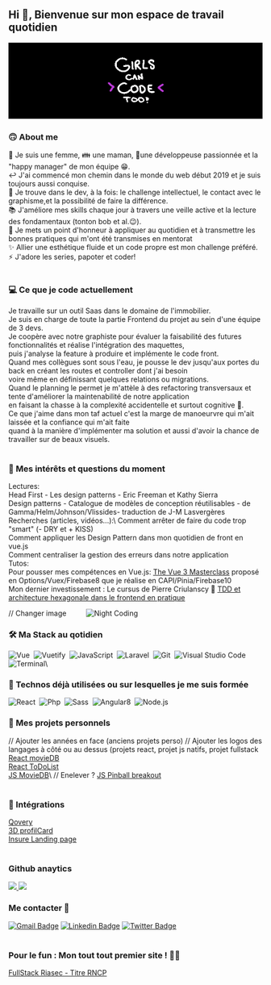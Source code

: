 ## Hi 👋, Bienvenue sur mon espace de travail quotidien 

<img alt="banner" title="banner" src="https://raw.githubusercontent.com/VirginieBouvarel/VirginieBouvarel/master/img/banner-girlscancodeto.gif"><br>
 
### 🙃 About me
🙋 Je suis une femme, 👪 une maman, 🚀une développeuse passionnée et la "happy manager" de mon équipe 😁.\
↩️ J'ai commencé mon chemin dans le monde du web début 2019 et je suis toujours aussi conquise.\
🎯 Je trouve dans le dev, à la fois: le challenge intellectuel, le contact avec le graphisme,et la possibilité de faire la différence.\
📚 J'améliore mes skills chaque jour à travers une veille active et la lecture des fondamentaux (tonton bob et al.😉).\
👥 Je mets un point d'honneur à appliquer au quotidien et à transmettre les bonnes pratiques qui m'ont été transmises en mentorat\
✨ Allier une esthétique fluide et un code propre est mon challenge préféré.\
⚡ J'adore les series, papoter et coder!<br><br>

### 💻 Ce que je code actuellement
Je travaille sur un outil Saas dans le domaine de l'immobilier.\
Je suis en charge de toute la partie Frontend du projet au sein d'une équipe de 3 devs.\
Je coopère avec notre graphiste pour évaluer la faisabilité des futures fonctionnalités et réalise l'intégration des maquettes,\
puis j'analyse la feature à produire et implémente le code front.\
Quand mes collègues sont sous l'eau, je pousse le dev jusqu'aux portes du back en créant les routes et controller dont j'ai besoin\
voire même en définissant quelques relations ou migrations.\
Quand le planning le permet je m'attèle à des refactoring transversaux et tente d'améliorer la maintenabilité de notre application\
en faisant la chasse à la complexité accidentelle et surtout cognitive 🤯.\
Ce que j'aime dans mon taf actuel c'est la marge de manoeurvre qui m'ait laissée et la confiance qui m'ait faite\
quand à la manière d'implémenter ma solution et aussi d'avoir la chance de travailler sur de beaux visuels.<br><br>

### 🔎 Mes intérêts et questions du moment
Lectures:\
Head First - Les design patterns - Eric Freeman et Kathy Sierra\
Design patterns - Catalogue de modèles de conception réutilisables - de Gamma/Helm/Johnson/Vlissides- traduction de J-M Lasvergères\
Recherches (articles, vidéos...):\ 
Comment arrêter de faire du code trop "smart" (- DRY et + KISS)\
Comment appliquer les Design Pattern dans mon quotidien de front en vue.js\
Comment centraliser la gestion des erreurs dans notre application\
Tutos:\
Pour pousser mes compétences en Vue.js: [ The Vue 3 Masterclass](https://vueschool.io/courses/the-vuejs-3-master-class) proposé en Options/Vuex/Firebase8 que je réalise en CAPI/Pinia/Firebase10\
Mon dernier investissement : Le cursus de Pierre Criulanscy 🤩 [TDD et architecture hexagonale dans le frontend en pratique](https://www.craftacademy.fr/)

<img alt="Night Coding" src="https://media.giphy.com/media/SXxI9NlwvYiY3bRsck/giphy-downsized.gif" width=350px align="right"/> // Changer image

### 🛠 Ma Stack au qotidien
![Vue](https://img.shields.io/badge/-Vue-4FC08D?style=flat&logo=vue.js&logoColor=white)&nbsp;
![Vuetify](https://img.shields.io/badge/-Vuetify-2A73C5?style=flat&logo=vuetify&logoColor=white)&nbsp;
![JavaScript](https://img.shields.io/badge/-JavaScript-F7DF1E?style=flat&logo=javascript&logoColor=white)&nbsp;
![Laravel](https://img.shields.io/badge/-Laravel-F4392E?style=flat&logo=phlaravel&logoColor=white)&nbsp;
![Git](https://img.shields.io/badge/-Git-F05032?style=flat&logo=git&logoColor=white)&nbsp;
![Visual Studio Code](https://img.shields.io/badge/-VSCode-5C2D91?style=flat&logo=visual-studio-code&logoColor=white)&nbsp;
![Terminal](https://img.shields.io/badge/-Terminal-4EAA25?style=flat&logo=powershell&logoColor=white)\

### 👀 Technos déjà utilisées ou sur lesquelles je me suis formée 
![React](https://img.shields.io/badge/-React-37BEFF?style=flat&logo=react&logoColor=white)&nbsp;
![Php](https://img.shields.io/badge/-PHP-777BB4?style=flat&logo=php&logoColor=white)&nbsp;
![Sass](https://img.shields.io/badge/-Sass-CC6699?style=flat&logo=Sass&logoColor=white)&nbsp;
![Angular8](https://img.shields.io/badge/-Angular8-DD0031?style=flat&logo=angular&logoColor=white)&nbsp;
![Node.js](https://img.shields.io/badge/-Node-339933?style=flat&logo=node.js&logoColor=white)<br>


  ### 💯 Mes projets personnels
  // Ajouter les années en face (anciens projets perso)
  // Ajouter les logos des langages à côté ou au dessus (projets react, projet js natifs, projet fullstack
 [React movieDB](https://github.com/VirginieBouvarel/react-moviedb)\
 [React ToDoList](https://github.com/VirginieBouvarel/react-todo-list)\
 [JS MovieDB](https://github.com/VirginieBouvarel/projets_perso/tree/main/movieDB_sandbox)\  // Enelever ?
 [JS Pinball breakout](https://github.com/VirginieBouvarel/projets_perso/tree/main/breakout)<br><br>

 
 ### 🎨 Intégrations
 [Qovery](https://github.com/VirginieBouvarel/integrations/tree/main/qovery)\
 [3D profilCard](https://github.com/VirginieBouvarel/frontendmentor_challenges/tree/main/newbie/profil_card)\
 [Insure Landing page](https://github.com/VirginieBouvarel/frontendmentor_challenges/tree/main/junior/insure)<br><br>




 
### Github anaytics 
<p>
<a href="https://github.com/VirginieBouvarel">
  <img height="150em"  src="https://github-readme-stats.vercel.app/api?username=VirginieBouvarel&show_icons=true&theme=tokyonight&include_all_commits=true&count_private=true&custom_title=My%20Github%20Statistics"/>
  <img height="150em"  src="https://github-readme-stats.vercel.app/api/top-langs/?username=VirginieBouvarel&layout=compact&langs_count=8&theme=tokyonight&custom_title=My%20programming%20Langages"/>
</a>
</p>

### Me contacter 💬
[![Gmail Badge](https://img.shields.io/badge/-vbouvarel@lilo.org-DD0031?style=flat&logo=Gmail&logoColor=white&link=mailto:vbouvarel@lilo.org)](mailto:vbouvarel@lilo.org) [![Linkedin Badge](https://img.shields.io/badge/-virginiebouvarel-0077B5?style=flat&logo=Linkedin&logoColor=white&link=https://www.linkedin.com/in/virginiebouvarel/)](https://www.linkedin.com/in/virginiebouvarel/) [![Twitter Badge](https://img.shields.io/badge/-vbouvarel-1DA1F2?style=flat&logo=Twitter&logoColor=white&link=https://twitter.com/vbouvarel)](https://twitter.com/vbouvarel) <br><br>


### Pour le fun : Mon tout tout premier site ! 🤩🙈
 [FullStack Riasec - Titre RNCP](https://github.com/VirginieBouvarel/projets_perso/tree/main/riasec)<br><br>




